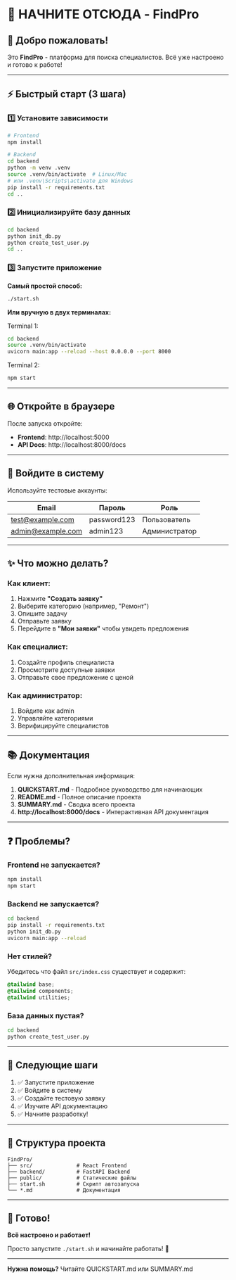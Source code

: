 # 🎯 НАЧНИТЕ ОТСЮДА - FindPro

## 👋 Добро пожаловать!

Это **FindPro** - платформа для поиска специалистов. Всё уже настроено и готово к работе!

---

## ⚡ Быстрый старт (3 шага)

### 1️⃣ Установите зависимости

```bash
# Frontend
npm install

# Backend
cd backend
python -m venv .venv
source .venv/bin/activate  # Linux/Mac
# или .venv\Scripts\activate для Windows
pip install -r requirements.txt
cd ..
```

### 2️⃣ Инициализируйте базу данных

```bash
cd backend
python init_db.py
python create_test_user.py
cd ..
```

### 3️⃣ Запустите приложение

**Самый простой способ:**
```bash
./start.sh
```

**Или вручную в двух терминалах:**

Terminal 1:
```bash
cd backend
source .venv/bin/activate
uvicorn main:app --reload --host 0.0.0.0 --port 8000
```

Terminal 2:
```bash
npm start
```

---

## 🌐 Откройте в браузере

После запуска откройте:

- **Frontend**: http://localhost:5000
- **API Docs**: http://localhost:8000/docs

---

## 🔑 Войдите в систему

Используйте тестовые аккаунты:

| Email | Пароль | Роль |
|-------|--------|------|
| test@example.com | password123 | Пользователь |
| admin@example.com | admin123 | Администратор |

---

## ✨ Что можно делать?

### Как клиент:
1. Нажмите **"Создать заявку"**
2. Выберите категорию (например, "Ремонт")
3. Опишите задачу
4. Отправьте заявку
5. Перейдите в **"Мои заявки"** чтобы увидеть предложения

### Как специалист:
1. Создайте профиль специалиста
2. Просмотрите доступные заявки
3. Отправьте свое предложение с ценой

### Как администратор:
1. Войдите как admin
2. Управляйте категориями
3. Верифицируйте специалистов

---

## 📚 Документация

Если нужна дополнительная информация:

1. **QUICKSTART.md** - Подробное руководство для начинающих
2. **README.md** - Полное описание проекта
3. **SUMMARY.md** - Сводка всего проекта
4. **http://localhost:8000/docs** - Интерактивная API документация

---

## ❓ Проблемы?

### Frontend не запускается?
```bash
npm install
npm start
```

### Backend не запускается?
```bash
cd backend
pip install -r requirements.txt
python init_db.py
uvicorn main:app --reload
```

### Нет стилей?
Убедитесь что файл `src/index.css` существует и содержит:
```css
@tailwind base;
@tailwind components;
@tailwind utilities;
```

### База данных пустая?
```bash
cd backend
python create_test_user.py
```

---

## 🎯 Следующие шаги

1. ✅ Запустите приложение
2. ✅ Войдите в систему
3. ✅ Создайте тестовую заявку
4. ✅ Изучите API документацию
5. ✅ Начните разработку!

---

## 📁 Структура проекта

```
FindPro/
├── src/              # React Frontend
├── backend/          # FastAPI Backend
├── public/           # Статические файлы
├── start.sh          # Скрипт автозапуска
└── *.md              # Документация
```

---

## 🚀 Готово!

**Всё настроено и работает!**

Просто запустите `./start.sh` и начинайте работать! 🎉

---

**Нужна помощь?** Читайте QUICKSTART.md или SUMMARY.md
